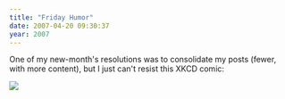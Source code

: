 ```yaml
---
title: "Friday Humor"
date: 2007-04-20 09:30:37
year: 2007
---
```

One of my new-month's resolutions was to consolidate my posts (fewer, with more content), but I just can't resist this XKCD comic:

<img src="http://imgs.xkcd.com/comics/cd_tray_fight.png" class="centered">
